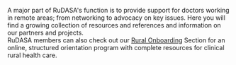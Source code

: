 A major part of RuDASA's function is to provide support for doctors working in remote areas; from networking to advocacy on key issues. Here you will find a growing collection of resources and references and information on  our partners and projects.  
RuDASA members can also check out our [Rural Onboarding](/portal) Section for an online, structured orientation program with complete resources  for clinical rural health care. 

<!--
    This is a comment and is not displayed on the website. Do not alter this text between arrows (->).
    To change the content in this file, simply retype/ copy+paste any text above, as you would in a normal text file/ word document.
    
    Links are created by putting the text you want to show in square brackets ( [] ) followed by the link in round brackets ( () ). For example, [RuReSA](https://ruresa.org.za/) will show as RuReSA and link to the RuReSA website.

    Please refer to the "HOW TO USE" or "HOW TO USE SHORT" files for more information.
 -->